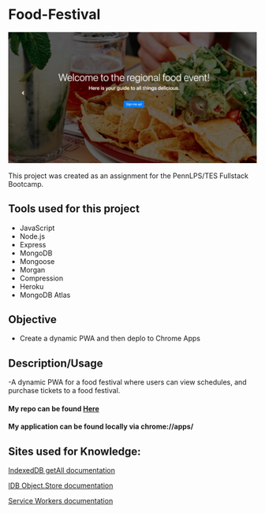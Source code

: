 # Food-Festival

<img src= "food-festival sshot.jpg">

This project was created as an assignment for the PennLPS/TES Fullstack Bootcamp.


## Tools used for this project
- JavaScript
- Node.js
- Express
- MongoDB
- Mongoose  
- Morgan
- Compression
- Heroku
- MongoDB Atlas


## Objective
- Create a dynamic PWA and then deplo to Chrome Apps


## Description/Usage

-A dynamic PWA for a food festival where users can view schedules, and purchase tickets to a food festival.



#### My repo can be found [Here](https://github.com/bmralph87/food-festival)
#### My application can be found locally via chrome://apps/


## Sites used for Knowledge:

[IndexedDB getAll documentation](https://googlechrome.github.io/samples/idb-getall/)

[IDB Object.Store documentation](https://developer.mozilla.org/en-US/docs/Web/API/IDBObjectStore/getAll)

[Service Workers documentation](https://developers.google.com/web/fundamentals/primers/service-workers)





